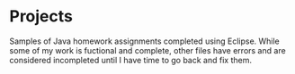 # Projects
Samples of Java homework assignments completed using Eclipse. While some of my work is fuctional and complete, other files have errors and are considered incompleted until I have time to go back and fix them. 
